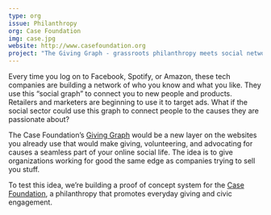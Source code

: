 ```yaml
---
type: org
issue: Philanthropy
org: Case Foundation
img: case.jpg
website: http://www.casefoundation.org
project: "The Giving Graph - grassroots philanthropy meets social networks"
---
```

Every time you log on to Facebook, Spotify, or Amazon, these tech companies are building a network of who you know and what you like. They use this “social graph” to connect you to new people and products. Retailers and marketers are beginning to use it to target ads. What if the social sector could use this graph to connect people to the causes they are passionate about?
 
The Case Foundation’s [Giving Graph](http://thegivinggraph.org/) would be a new layer on the websites you already use that would make giving, volunteering, and advocating for causes a seamless part of your online social life. The idea is to give organizations working for good the same edge as companies trying to sell you stuff. 

To test this idea, we’re building a proof of concept system for the [Case Foundation](http://www.casefoundation.org), a philanthropy that promotes everyday giving and civic engagement.